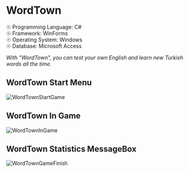 # WordTown

☉ Programming Language: C# <br>
☉ Framework: WinForms <br>
☉ Operating System: Windows <br>
☉ Database: Microsoft Access <br>

<i>With "WordTown", you can test your own English and learn new Turkish words all the time.</i>

## WordTown Start Menu

![WordTownStartGame](https://user-images.githubusercontent.com/65850970/129720267-1a02db63-746c-4c96-a3c5-9ac8a655ae05.PNG)

## WordTown In Game

![WordTownInGame](https://user-images.githubusercontent.com/65850970/129720289-44fdc369-b625-4f57-8df5-729d86f24684.PNG)

## WordTown Statistics MessageBox

![WordTownGameFinish](https://user-images.githubusercontent.com/65850970/129720315-a8ef0bf8-ac3d-47e2-8fbf-cc38ae11779b.PNG)
